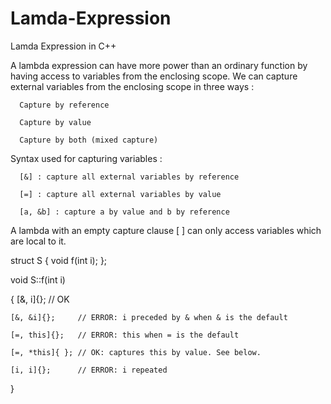 # Lamda-Expression
Lamda Expression in C++

A lambda expression can have more power than an ordinary function by having access to variables from the enclosing scope. We can capture external variables from the enclosing scope in three ways : 

      Capture by reference 
      
      Capture by value 
      
      Capture by both (mixed capture)
      
Syntax used for capturing variables : 

      [&] : capture all external variables by reference 
      
      [=] : capture all external variables by value 
      
      [a, &b] : capture a by value and b by reference
      
A lambda with an empty capture clause [ ] can only access variables which are local to it. 

struct S { void f(int i); };

void S::f(int i) 

{
    [&, i]{};      // OK
    
    [&, &i]{};     // ERROR: i preceded by & when & is the default
    
    [=, this]{};   // ERROR: this when = is the default
    
    [=, *this]{ }; // OK: captures this by value. See below.
    
    [i, i]{};      // ERROR: i repeated
    
}
